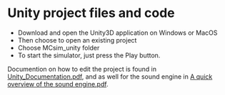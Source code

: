 # Unity project files and code
- Download and open the Unity3D application on Windows or MacOS
- Then choose to open an existing project
- Choose MCsim_unity folder
- To start the simulator, just press the Play button.

Documention on how to edit the project is found in [Unity_Documentation.pdf](https://github.com/GitTibbe/Mc-Simulator-with-VR/blob/master/Unity/Unity_Documentation.pdf "Unity_Documentation.pdf"), and as well for the sound engine in [A quick overview of the sound engine.pdf](https://github.com/GitTibbe/Mc-Simulator-with-VR/blob/master/Unity/A%20quick%20overview%20of%20the%20sound%20engine.pdf "A quick overview of the sound engine.pdf").
